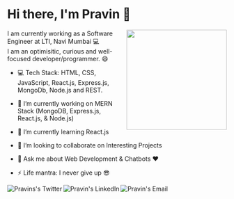 # Hi there, I'm Pravin 👋
<img align='right' src="https://media.giphy.com/media/3o7qE1YN7aBOFPRw8E/giphy.gif" width="230">

I am currently working as a Software Engineer at LTI, Navi Mumbai :computer:<br>
I am an optimisitic, curious and well-focused developer/programmer. :smile: <br>

- :computer: Tech Stack: HTML, CSS, JavaScript, React.js, Express.js, MongoDb, Node.js and REST.

- 🔭 I’m currently working on MERN Stack (MongoDB, Express.js, React.js, & Node.js)
- 🌱 I’m currently learning React.js
- 👯 I’m looking to collaborate on Interesting Projects
- 💬 Ask me about Web Development & Chatbots :heart:
- ⚡ Life mantra: I never give up :sunglasses:

<a href="https://twitter.com/">
  <img align="left" alt="Pravins's Twitter" src="https://img.icons8.com/dusk/51/000000/twitter.png"/>
</a>

<a href="https://www.linkedin.com/in/pravin--sharma/">
  <img align="left" alt="Pravin's LinkedIn" src="https://img.icons8.com/dusk/51/000000/linkedin.png"/>
</a>

<a href="mailto:pravinsharma9610@gmail.com">
  <img align="left" alt="Pravin's Email" src="https://img.icons8.com/dusk/51/000000/google-plus.png"/>
</a>
